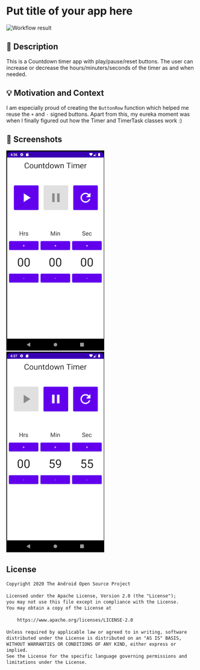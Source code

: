 # Put title of your app here

<!--- Replace <OWNER> with your Github Username and <REPOSITORY> with the name of your repository. -->
<!--- You can find both of these in the url bar when you open your repository in github. -->
![Workflow result](https://github.com/MaitreyaSave/JetpackComposeChallengeWeek2/workflows/Check/badge.svg)


## :scroll: Description
<!--- Describe your app in one or two sentences -->
This is a Countdown timer app with play/pause/reset buttons. The user can increase or decrease the hours/minuters/seconds of the timer as and when needed.

## :bulb: Motivation and Context
<!--- Optionally point readers to interesting parts of your submission. -->
<!--- What are you especially proud of? -->
I am especially proud of creating the `ButtonRow` function which helped me reuse the `+` and `-` signed buttons.
Apart from this, my eureka moment was when I finally figured out how the Timer and TimerTask classes work :)

## :camera_flash: Screenshots
<!-- You can add more screenshots here if you like -->
<img src="/results/screenshot_1.png" width="260">&emsp;<img src="/results/screenshot_2.png" width="260">

## License
```
Copyright 2020 The Android Open Source Project

Licensed under the Apache License, Version 2.0 (the "License");
you may not use this file except in compliance with the License.
You may obtain a copy of the License at

    https://www.apache.org/licenses/LICENSE-2.0

Unless required by applicable law or agreed to in writing, software
distributed under the License is distributed on an "AS IS" BASIS,
WITHOUT WARRANTIES OR CONDITIONS OF ANY KIND, either express or implied.
See the License for the specific language governing permissions and
limitations under the License.
```